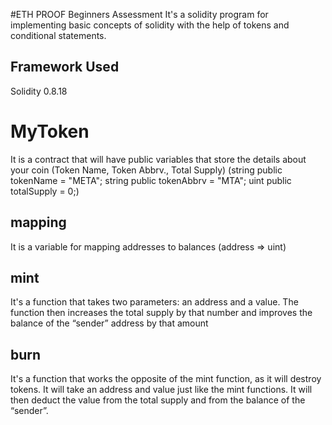 #ETH PROOF Beginners Assessment
It's a solidity program for implementing basic concepts of solidity with the help of tokens and conditional statements.

## Framework Used
Solidity 0.8.18

# MyToken
It is a contract that will have public variables that store the details about your coin (Token Name, Token Abbrv., Total Supply)
(string public tokenName = "META";
   string public tokenAbbrv = "MTA";
   uint public totalSupply = 0;)

## mapping
It is a variable for mapping addresses to balances (address => uint)

## mint
It's a function that takes two parameters: an address and a value. 
The function then increases the total supply by that number and improves the balance of the “sender” address by that amount

## burn
It's a function that works the opposite of the mint function, as it will destroy tokens. 
It will take an address and value just like the mint functions. It will then deduct the value from the total supply and from the balance of the “sender”.
